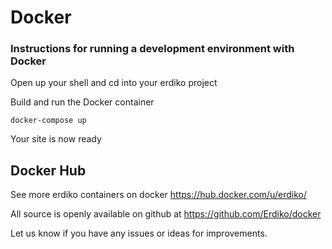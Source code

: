 Docker
======

### Instructions for running a development environment with Docker

Open up your shell and cd into your erdiko project

Build and run the Docker container
    
    docker-compose up

Your site is now ready

## Docker Hub

See more erdiko containers on docker https://hub.docker.com/u/erdiko/

All source is openly available on github at https://github.com/Erdiko/docker

Let us know if you have any issues or ideas for improvements.
